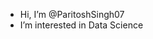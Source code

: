 - Hi, I’m @ParitoshSingh07
- I’m interested in Data Science

<!---
ParitoshSingh07/ParitoshSingh07 is a ✨ special ✨ repository because its `README.md` (this file) appears on your GitHub profile.
You can click the Preview link to take a look at your changes.
--->
